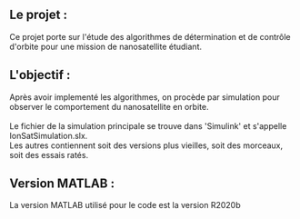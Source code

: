 ## Le projet : 
Ce projet porte sur l'étude des algorithmes de détermination et de contrôle d'orbite pour une mission de nanosatellite étudiant.

## L'objectif :
Après avoir implementé les algorithmes, on procède par simulation pour observer le comportement du nanosatellite en orbite.
</br> </br>
Le fichier de la simulation principale se trouve dans 'Simulink' et s'appelle IonSatSimulation.slx. </br>
Les autres contiennent soit des versions plus vieilles, soit des morceaux, soit des essais ratés. 

## Version MATLAB :
La version MATLAB utilisé pour le code est la version R2020b
